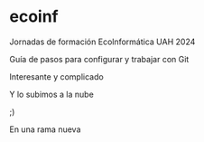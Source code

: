 # ecoinf
Jornadas de formación Ecolnformática UAH 2024

Guía de pasos para configurar y trabajar con Git

Interesante y complicado

Y lo subimos a la nube

;)

En una rama nueva